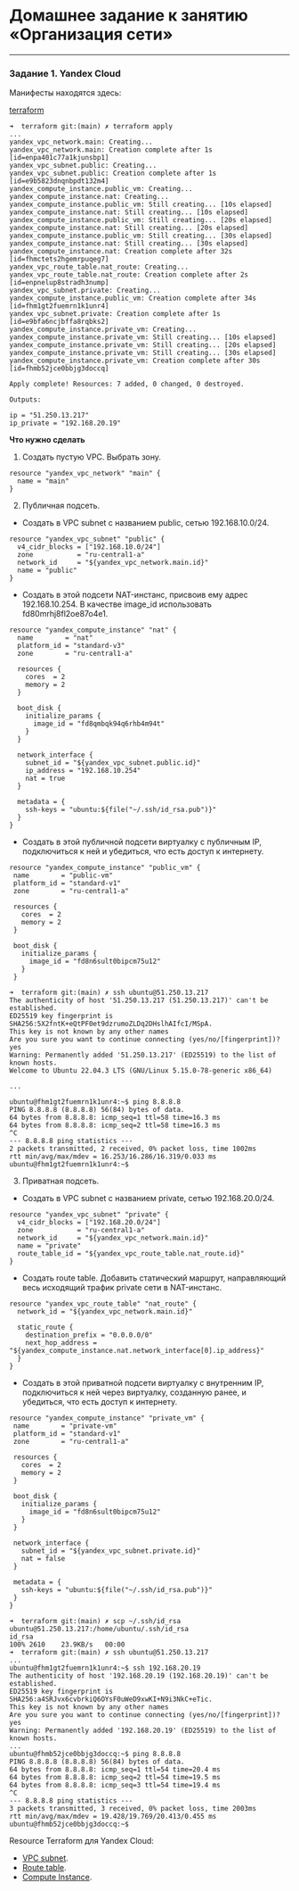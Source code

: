 # Домашнее задание к занятию «Организация сети»

---
### Задание 1. Yandex Cloud 

Манифесты находятся здесь:

[terraform](../terraform)

```shell
➜  terraform git:(main) ✗ terraform apply
...
yandex_vpc_network.main: Creating...
yandex_vpc_network.main: Creation complete after 1s [id=enpa401c77a1kjunsbp1]
yandex_vpc_subnet.public: Creating...
yandex_vpc_subnet.public: Creation complete after 1s [id=e9b5823dnqnbpdt132m4]
yandex_compute_instance.public_vm: Creating...
yandex_compute_instance.nat: Creating...
yandex_compute_instance.public_vm: Still creating... [10s elapsed]
yandex_compute_instance.nat: Still creating... [10s elapsed]
yandex_compute_instance.public_vm: Still creating... [20s elapsed]
yandex_compute_instance.nat: Still creating... [20s elapsed]
yandex_compute_instance.public_vm: Still creating... [30s elapsed]
yandex_compute_instance.nat: Still creating... [30s elapsed]
yandex_compute_instance.nat: Creation complete after 32s [id=fhmctets2hgemrpuqeg7]
yandex_vpc_route_table.nat_route: Creating...
yandex_vpc_route_table.nat_route: Creation complete after 2s [id=enpnelup8stradh3nump]
yandex_vpc_subnet.private: Creating...
yandex_compute_instance.public_vm: Creation complete after 34s [id=fhm1gt2fuemrn1k1unr4]
yandex_vpc_subnet.private: Creation complete after 1s [id=e9bfa6ncjbffa8rqbks2]
yandex_compute_instance.private_vm: Creating...
yandex_compute_instance.private_vm: Still creating... [10s elapsed]
yandex_compute_instance.private_vm: Still creating... [20s elapsed]
yandex_compute_instance.private_vm: Still creating... [30s elapsed]
yandex_compute_instance.private_vm: Creation complete after 30s [id=fhmb52jce0bbjg3doccq]

Apply complete! Resources: 7 added, 0 changed, 0 destroyed.

Outputs:

ip = "51.250.13.217"
ip_private = "192.168.20.19"
```

**Что нужно сделать**

1. Создать пустую VPC. Выбрать зону.

```hcl
resource "yandex_vpc_network" "main" {
  name = "main"
}
```

2. Публичная подсеть.

 - Создать в VPC subnet с названием public, сетью 192.168.10.0/24.

```hcl
resource "yandex_vpc_subnet" "public" {
  v4_cidr_blocks = ["192.168.10.0/24"]
  zone           = "ru-central1-a"
  network_id     = "${yandex_vpc_network.main.id}"
  name = "public"
}
```

 - Создать в этой подсети NAT-инстанс, присвоив ему адрес 192.168.10.254. В качестве image_id использовать fd80mrhj8fl2oe87o4e1.

```hcl
resource "yandex_compute_instance" "nat" {
  name        = "nat"
  platform_id = "standard-v3"
  zone        = "ru-central1-a"

  resources {
    cores  = 2
    memory = 2
  }

  boot_disk {
    initialize_params {
      image_id = "fd8qmbqk94q6rhb4m94t"
    }
  }

  network_interface {
    subnet_id = "${yandex_vpc_subnet.public.id}"
    ip_address = "192.168.10.254"
    nat = true
  }

  metadata = {
    ssh-keys = "ubuntu:${file("~/.ssh/id_rsa.pub")}"
  }
}
```

 - Создать в этой публичной подсети виртуалку с публичным IP, подключиться к ней и убедиться, что есть доступ к интернету.

 ```hcl
 resource "yandex_compute_instance" "public_vm" {
  name        = "public-vm"
  platform_id = "standard-v1"
  zone        = "ru-central1-a"

  resources {
    cores  = 2
    memory = 2
  }

  boot_disk {
    initialize_params {
      image_id = "fd8n6sult0bipcm75u12"
    }
  }
  ```

  ```shell
  ➜  terraform git:(main) ✗ ssh ubuntu@51.250.13.217             
The authenticity of host '51.250.13.217 (51.250.13.217)' can't be established.
ED25519 key fingerprint is SHA256:5X2fntK+eQtPF0et9dzrumoZLDq2DHslhAIfcI/MSpA.
This key is not known by any other names
Are you sure you want to continue connecting (yes/no/[fingerprint])? yes
Warning: Permanently added '51.250.13.217' (ED25519) to the list of known hosts.
Welcome to Ubuntu 22.04.3 LTS (GNU/Linux 5.15.0-78-generic x86_64)

...

ubuntu@fhm1gt2fuemrn1k1unr4:~$ ping 8.8.8.8
PING 8.8.8.8 (8.8.8.8) 56(84) bytes of data.
64 bytes from 8.8.8.8: icmp_seq=1 ttl=58 time=16.3 ms
64 bytes from 8.8.8.8: icmp_seq=2 ttl=58 time=16.3 ms
^C
--- 8.8.8.8 ping statistics ---
2 packets transmitted, 2 received, 0% packet loss, time 1002ms
rtt min/avg/max/mdev = 16.253/16.286/16.319/0.033 ms
ubuntu@fhm1gt2fuemrn1k1unr4:~$   
  ```

3. Приватная подсеть.

 - Создать в VPC subnet с названием private, сетью 192.168.20.0/24.

```hcl
resource "yandex_vpc_subnet" "private" {
  v4_cidr_blocks = ["192.168.20.0/24"]
  zone           = "ru-central1-a"
  network_id     = "${yandex_vpc_network.main.id}"
  name = "private"
  route_table_id = "${yandex_vpc_route_table.nat_route.id}"
}
```

 - Создать route table. Добавить статический маршрут, направляющий весь исходящий трафик private сети в NAT-инстанс.

```hcl
resource "yandex_vpc_route_table" "nat_route" {
  network_id = "${yandex_vpc_network.main.id}"

  static_route {
    destination_prefix = "0.0.0.0/0"
    next_hop_address = "${yandex_compute_instance.nat.network_interface[0].ip_address}"
  }
}
```

 - Создать в этой приватной подсети виртуалку с внутренним IP, подключиться к ней через виртуалку, созданную ранее, и убедиться, что есть доступ к интернету.

 ```hcl
 resource "yandex_compute_instance" "private_vm" {
  name        = "private-vm"
  platform_id = "standard-v1"
  zone        = "ru-central1-a"

  resources {
    cores  = 2
    memory = 2
  }

  boot_disk {
    initialize_params {
      image_id = "fd8n6sult0bipcm75u12"
    }
  }

  network_interface {
    subnet_id = "${yandex_vpc_subnet.private.id}"
    nat = false
  }

  metadata = {
    ssh-keys = "ubuntu:${file("~/.ssh/id_rsa.pub")}"
  }
}
```

```shell
➜  terraform git:(main) ✗ scp ~/.ssh/id_rsa ubuntu@51.250.13.217:/home/ubuntu/.ssh/id_rsa
id_rsa      
100% 2610    23.9KB/s   00:00    
➜  terraform git:(main) ✗ ssh ubuntu@51.250.13.217
...
ubuntu@fhm1gt2fuemrn1k1unr4:~$ ssh 192.168.20.19
The authenticity of host '192.168.20.19 (192.168.20.19)' can't be established.
ED25519 key fingerprint is SHA256:a4SRJvx6cvbrkiQ6OYsF0uWeD9xwKI+N9i3NkC+eTic.
This key is not known by any other names
Are you sure you want to continue connecting (yes/no/[fingerprint])? yes
Warning: Permanently added '192.168.20.19' (ED25519) to the list of known hosts.
...
ubuntu@fhmb52jce0bbjg3doccq:~$ ping 8.8.8.8
PING 8.8.8.8 (8.8.8.8) 56(84) bytes of data.
64 bytes from 8.8.8.8: icmp_seq=1 ttl=54 time=20.4 ms
64 bytes from 8.8.8.8: icmp_seq=2 ttl=54 time=19.5 ms
64 bytes from 8.8.8.8: icmp_seq=3 ttl=54 time=19.4 ms
^C
--- 8.8.8.8 ping statistics ---
3 packets transmitted, 3 received, 0% packet loss, time 2003ms
rtt min/avg/max/mdev = 19.428/19.769/20.413/0.455 ms
ubuntu@fhmb52jce0bbjg3doccq:~$ 
```

Resource Terraform для Yandex Cloud:

- [VPC subnet](https://registry.terraform.io/providers/yandex-cloud/yandex/latest/docs/resources/vpc_subnet).
- [Route table](https://registry.terraform.io/providers/yandex-cloud/yandex/latest/docs/resources/vpc_route_table).
- [Compute Instance](https://registry.terraform.io/providers/yandex-cloud/yandex/latest/docs/resources/compute_instance).

